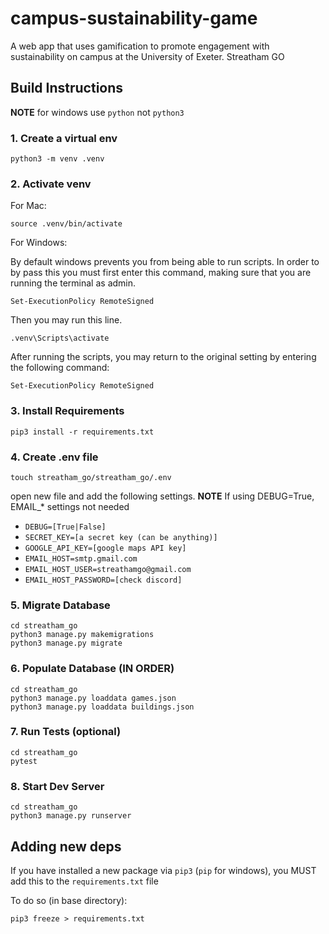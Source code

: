 # campus-sustainability-game

A web app that uses gamification to promote engagement with sustainability on campus at the University of Exeter.
Streatham GO

## Build Instructions

**NOTE** for windows use `python` not `python3`

### 1. Create a virtual env

```
python3 -m venv .venv
```

### 2. Activate venv

For Mac:

```
source .venv/bin/activate
```

For Windows:

By default windows prevents you from being able to run scripts.
In order to by pass this you must first enter this command,
making sure that you are running the terminal as admin.

```
Set-ExecutionPolicy RemoteSigned
```

Then you may run this line.

```
.venv\Scripts\activate
```

After running the scripts, you may return to the original setting
by entering the following command:

```
Set-ExecutionPolicy RemoteSigned
```

### 3. Install Requirements

```
pip3 install -r requirements.txt
```

### 4. Create .env file

```
touch streatham_go/streatham_go/.env
```

open new file and add the following settings.
**NOTE** If using DEBUG=True, EMAIL\_\* settings not needed

- `DEBUG=[True|False]`
- `SECRET_KEY=[a secret key (can be anything)]`
- `GOOGLE_API_KEY=[google maps API key]`
- `EMAIL_HOST=smtp.gmail.com`
- `EMAIL_HOST_USER=streathamgo@gmail.com`
- `EMAIL_HOST_PASSWORD=[check discord]`

### 5. Migrate Database

```
cd streatham_go
python3 manage.py makemigrations
python3 manage.py migrate
```

### 6. Populate Database (IN ORDER)

```
cd streatham_go
python3 manage.py loaddata games.json
python3 manage.py loaddata buildings.json
```

### 7. Run Tests (optional)

```
cd streatham_go
pytest
```

### 8. Start Dev Server

```
cd streatham_go
python3 manage.py runserver
```

## Adding new deps

If you have installed a new package via `pip3` (`pip` for windows), you MUST add this to the `requirements.txt` file

To do so (in base directory):

```
pip3 freeze > requirements.txt
```
